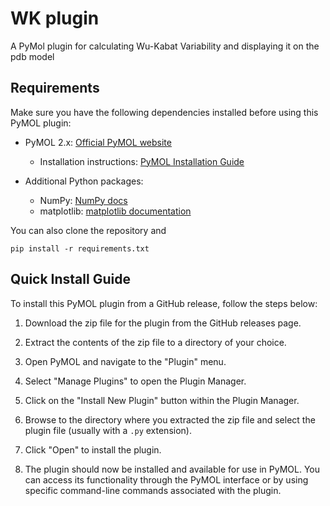 # WK plugin
A PyMol plugin for calculating Wu-Kabat Variability and displaying it on the pdb model

## Requirements

Make sure you have the following dependencies installed before using this PyMOL plugin:

- PyMOL 2.x: [Official PyMOL website](https://pymol.org/)
    - Installation instructions: [PyMOL Installation Guide](https://pymol.org/installation/)

- Additional Python packages:
    - NumPy: [NumPy docs]([link-to-package-1-docs](https://numpy.org/doc/stable/))
    - matplotlib: [matplotlib documentation](https://matplotlib.org/stable/index.html)

You can also clone the repository and 
```shell 
pip install -r requirements.txt
```

## Quick Install Guide

To install this PyMOL plugin from a GitHub release, follow the steps below:

1. Download the zip file for the plugin from the GitHub releases page.

2. Extract the contents of the zip file to a directory of your choice.

3. Open PyMOL and navigate to the "Plugin" menu.

4. Select "Manage Plugins" to open the Plugin Manager.

5. Click on the "Install New Plugin" button within the Plugin Manager.

6. Browse to the directory where you extracted the zip file and select the plugin file (usually with a `.py` extension).

7. Click "Open" to install the plugin.

8. The plugin should now be installed and available for use in PyMOL. You can access its functionality through the PyMOL interface or by using specific command-line commands associated with the plugin.


